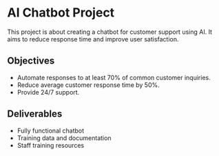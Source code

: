 # AI Chatbot Project

This project is about creating a chatbot for customer support using AI. It aims to reduce response time and improve user satisfaction.

## Objectives
- Automate responses to at least 70% of common customer inquiries.
- Reduce average customer response time by 50%.
- Provide 24/7 support.

## Deliverables
- Fully functional chatbot
- Training data and documentation
- Staff training resources
